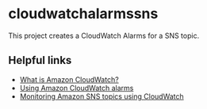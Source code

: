 # cloudwatchalarmssns

This project creates a CloudWatch Alarms for a SNS topic.

## Helpful links

- [What is Amazon CloudWatch?][1]
- [Using Amazon CloudWatch alarms][2]
- [Monitoring Amazon SNS topics using CloudWatch][3]

[1]: https://docs.aws.amazon.com/AmazonCloudWatch/latest/monitoring/WhatIsCloudWatch.html
[2]: https://docs.aws.amazon.com/AmazonCloudWatch/latest/monitoring/AlarmThatSendsEmail.html
[3]: https://docs.aws.amazon.com/sns/latest/dg/sns-monitoring-using-cloudwatch.html
